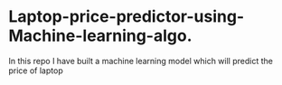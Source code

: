 # Laptop-price-predictor-using-Machine-learning-algo.
In this repo I have built a machine learning model which will predict the price of laptop
